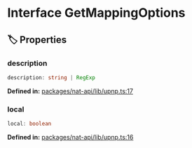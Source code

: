# Interface GetMappingOptions

## 🏷️ Properties

### description <Badge type="info" text="optional" />

```ts
description: string | RegExp
```
<p style="font-size: 14px; color: var(--vp-c-text-2)">
<strong>Defined in:</strong> <a href="https://github.com/voxelum/minecraft-launcher-core-node/blob/master/packages/nat-api/lib/upnp.ts#L17" target="_blank" rel="noreferrer">packages/nat-api/lib/upnp.ts:17</a>
</p>


### local <Badge type="info" text="optional" />

```ts
local: boolean
```
<p style="font-size: 14px; color: var(--vp-c-text-2)">
<strong>Defined in:</strong> <a href="https://github.com/voxelum/minecraft-launcher-core-node/blob/master/packages/nat-api/lib/upnp.ts#L16" target="_blank" rel="noreferrer">packages/nat-api/lib/upnp.ts:16</a>
</p>



